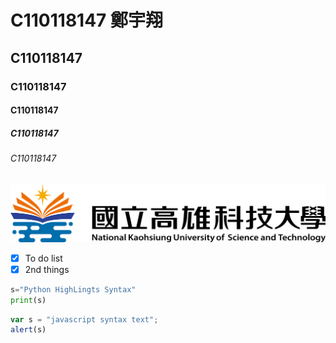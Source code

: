 # C110118147 鄭宇翔
## C110118147
### C110118147
#### C110118147
##### C110118147
###### C110118147

![NKUST](nkust.png)

- [X] To do list 
- [X] 2nd things

```python
s="Python HighLingts Syntax"
print(s)
```


```js
var s = "javascript syntax text";
alert(s)
```
